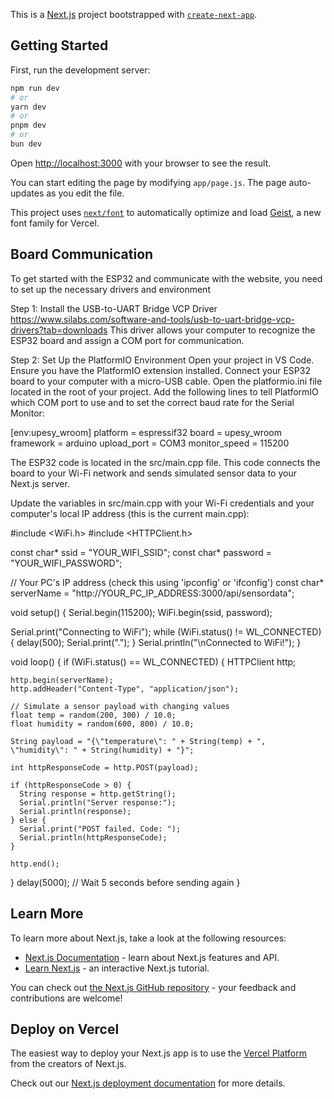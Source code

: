 This is a [Next.js](https://nextjs.org) project bootstrapped with [`create-next-app`](https://github.com/vercel/next.js/tree/canary/packages/create-next-app).

## Getting Started

First, run the development server:

```bash
npm run dev
# or
yarn dev
# or
pnpm dev
# or
bun dev
```

Open [http://localhost:3000](http://localhost:3000) with your browser to see the result.

You can start editing the page by modifying `app/page.js`. The page auto-updates as you edit the file.

This project uses [`next/font`](https://nextjs.org/docs/app/building-your-application/optimizing/fonts) to automatically optimize and load [Geist](https://vercel.com/font), a new font family for Vercel.

## Board Communication

To get started with the ESP32 and communicate with the website, you need to set up the necessary drivers and environment

Step 1: Install the USB-to-UART Bridge VCP Driver
https://www.silabs.com/software-and-tools/usb-to-uart-bridge-vcp-drivers?tab=downloads
This driver allows your computer to recognize the ESP32 board and assign a COM port for communication.

Step 2: Set Up the PlatformIO Environment
Open your project in VS Code.
Ensure you have the PlatformIO extension installed.
Connect your ESP32 board to your computer with a micro-USB cable.
Open the platformio.ini file located in the root of your project. Add the following lines to tell PlatformIO which COM port to use and to set the correct baud rate for the Serial Monitor:

[env:upesy_wroom]
platform = espressif32
board = upesy_wroom
framework = arduino
upload_port = COM3
monitor_speed = 115200

The ESP32 code is located in the src/main.cpp file. This code connects the board to your Wi-Fi network and sends simulated sensor data to your Next.js server.

Update the variables in src/main.cpp with your Wi-Fi credentials and your computer's local IP address (this is the current main.cpp):

#include <WiFi.h>
#include <HTTPClient.h>

const char* ssid = "YOUR_WIFI_SSID";
const char* password = "YOUR_WIFI_PASSWORD";

// Your PC's IP address (check this using 'ipconfig' or 'ifconfig')
const char* serverName = "http://YOUR_PC_IP_ADDRESS:3000/api/sensordata"; 

void setup() {
  Serial.begin(115200);
  WiFi.begin(ssid, password);

  Serial.print("Connecting to WiFi");
  while (WiFi.status() != WL_CONNECTED) {
    delay(500);
    Serial.print(".");
  }
  Serial.println("\nConnected to WiFi!");
}

void loop() {
  if (WiFi.status() == WL_CONNECTED) {
    HTTPClient http;

    http.begin(serverName);
    http.addHeader("Content-Type", "application/json");

    // Simulate a sensor payload with changing values
    float temp = random(200, 300) / 10.0;
    float humidity = random(600, 800) / 10.0;

    String payload = "{\"temperature\": " + String(temp) + ", \"humidity\": " + String(humidity) + "}";

    int httpResponseCode = http.POST(payload);

    if (httpResponseCode > 0) {
      String response = http.getString();
      Serial.println("Server response:");
      Serial.println(response);
    } else {
      Serial.print("POST failed. Code: ");
      Serial.println(httpResponseCode);
    }

    http.end();
  }
  delay(5000); // Wait 5 seconds before sending again
}

## Learn More

To learn more about Next.js, take a look at the following resources:

- [Next.js Documentation](https://nextjs.org/docs) - learn about Next.js features and API.
- [Learn Next.js](https://nextjs.org/learn) - an interactive Next.js tutorial.

You can check out [the Next.js GitHub repository](https://github.com/vercel/next.js) - your feedback and contributions are welcome!

## Deploy on Vercel

The easiest way to deploy your Next.js app is to use the [Vercel Platform](https://vercel.com/new?utm_medium=default-template&filter=next.js&utm_source=create-next-app&utm_campaign=create-next-app-readme) from the creators of Next.js.

Check out our [Next.js deployment documentation](https://nextjs.org/docs/app/building-your-application/deploying) for more details.
